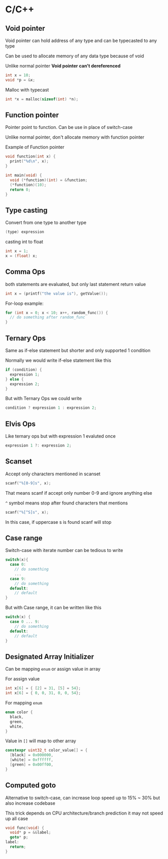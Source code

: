 # C/C++

## Void pointer

Void pointer can hold address of any type and can be typecasted to any type

Can be used to allocate memory of any data type because of void

Unlike normal pointer **Void pointer can't dereferenced**

```c
int x = 10;
void *p = &x;
```

Malloc with typecast

```c
int *x = malloc(sizeof(int) *n);
```

## Function pointer

Pointer point to function. Can be use in place of switch-case

Unlike normal pointer, don't allocate memory with function pointer

Example of Function pointer

```c
void function(int x) {
  print("%d\n", x);
}

int main(void) {
  void (*function)(int) = &function;
  (*function)(10);
  return 0;
}
```

## Type casting

Convert from one type to another type

```c
(type) expression
```

casting int to float

```c
int x = 1;
x = (float) x;
```

## Comma Ops

both statements are evaluated, but only last statement return value

```c
int x = (printf("the value is"), getValue());
```

For-loop example:

```c
for (int x = 0; x < 10; x++, random_func()) {
  // do something after random_func
}
```

## Ternary Ops

Same as if-else statement but shorter and only supported 1 condition

Normally we would write if-else statement like this

```c
if (condition) {
  expression 1;
} else {
  expression 2;
}
```

But with Ternary Ops we could write

```c
condition ? expression 1 : expression 2;
```

## Elvis Ops

Like ternary ops but with expression 1 evaluted once

```c
expression 1 ?: expression 2;
```

## Scanset

Accept only characters mentioned in scanset

```c
scanf("%[0-9]s", x);
```

That means scanf if accept only number 0-9 and ignore anything else

```^``` symbol means stop after found characters that mentions

```c
scanf("%[^S]s", x);
```

In this case, if uppercase s is found scanf will stop

## Case range

Switch-case with iterate number can be tedious to write

```cpp
switch(x){
  case 0:
    // do something
    ...
  case 9:
    // do something
  default:
    // default
}
```

But with Case range, it can be written like this

```cpp
switch(x) {
  case 0 ... 9:
    // do something
  default:
    // default
}
```

## Designated Array Initializer

Can be mapping ```enum``` or assign value in array

For assign value

```c
int x[6] = { [2] = 31, [5] = 54};
int x[6] = { 0, 0, 31, 0, 0, 54};
```

For mapping ```enum```

```c
enum color {
  black,
  green,
  white,
}
```

Value in ```[]``` will map to other array

```c
constexpr uint32_t color_value[] = {
  [black] = 0x000000,
  [white] = 0xffffff,
  [green] = 0x00ff00,
}
```

## Computed goto

Alternative to switch-case, can increase loop speed up to 15% ~ 30% but also increase codebase

This trick depends on CPU architecture/branch prediction it may not speed up all case

```c
void func(void) {
  void* p = &&label;
  goto* p;
label:
  return;
}
```
